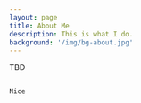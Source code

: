 ```yaml
---
layout: page
title: About Me
description: This is what I do.
background: '/img/bg-about.jpg'
---
```


TBD

~~~

Nice
